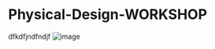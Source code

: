 # Physical-Design-WORKSHOP
dfkdfjndfndjf
![image](https://user-images.githubusercontent.com/100744116/183268197-ad3979cb-9987-4fb4-8326-b86b357b8f41.png)
